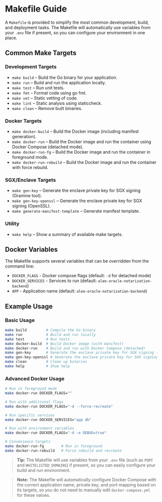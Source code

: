 # Makefile Guide

A `Makefile` is provided to simplify the most common development, build, and deployment tasks. The Makefile will automatically use variables from your `.env` file if present, so you can configure your environment in one place.

## Common Make Targets

### Development Targets
- `make build`         – Build the Go binary for your application.
- `make run`           – Build and run the application locally.
- `make test`          – Run unit tests.
- `make fmt`           – Format code using go fmt.
- `make vet`           – Static vetting of code.
- `make lint`          – Static analysis using staticcheck.
- `make clean`         – Remove built binaries.

### Docker Targets
- `make docker-build`  – Build the Docker image (including manifest generation).
- `make docker-run`    – Build the Docker image and run the container using Docker Compose (detached mode).
- `make docker-run-fg` – Build the Docker image and run the container in foreground mode.
- `make docker-run-rebuild` – Build the Docker image and run the container with force rebuild.

### SGX/Enclave Targets
- `make gen-key`         – Generate the enclave private key for SGX signing (Gramine tool).
- `make gen-key-openssl` – Generate the enclave private key for SGX signing (OpenSSL).
- `make generate-manifest-template` – Generate manifest template.

### Utility
- `make help`          – Show a summary of available make targets.

## Docker Variables

The Makefile supports several variables that can be overridden from the command line:

- `DOCKER_FLAGS` - Docker compose flags (default: `-d` for detached mode)
- `DOCKER_SERVICES` - Services to run (default: `aleo-oracle-notarization-backend`)
- `APP` - Application name (default: `aleo-oracle-notarization-backend`)

## Example Usage

### Basic Usage
```sh
make build         # Compile the Go binary
make run           # Build and run locally
make test          # Run tests
make docker-build  # Build Docker image (with manifest)
make docker-run    # Build and run with Docker Compose (detached)
make gen-key       # Generate the enclave private key for SGX signing (Gramine tool)
make gen-key-openssl # Generate the enclave private key for SGX signing (OpenSSL)
make clean         # Clean up binaries
make help          # Show help
```

### Advanced Docker Usage
```sh
# Run in foreground mode
make docker-run DOCKER_FLAGS=""

# Run with additional flags
make docker-run DOCKER_FLAGS="-d --force-recreate"

# Run specific services
make docker-run DOCKER_SERVICES="app db"

# Run with environment variables
make docker-run DOCKER_FLAGS="-d -e DEBUG=true"

# Convenience targets
make docker-run-fg        # Run in foreground
make docker-run-rebuild   # Force rebuild and recreate
```

> **Tip:** The Makefile will use variables from your `.env` file (such as `PORT` and `WHITELISTED_DOMAINS`) if present, so you can easily configure your build and run environment.

> **Note:** The Makefile will automatically configure Docker Compose with the correct application name, private key, and port mapping based on its targets, so you do not need to manually edit `docker-compose.yml` for these values. 
